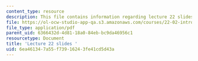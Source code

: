 ```yaml
---
content_type: resource
description: This file contains information regarding lecture 22 slides
file: https://ol-ocw-studio-app-qa.s3.amazonaws.com/courses/22-02-introduction-to-applied-nuclear-physics-spring-2012/6ea461347a55f73916243fe41cd5d43a_MIT22_02S12_lec22.pdf
file_type: application/pdf
parent_uid: 6366432d-4d81-18a0-84eb-bc9da46956c1
resourcetype: Document
title: 'Lecture 22 slides '
uid: 6ea46134-7a55-f739-1624-3fe41cd5d43a
---
```

